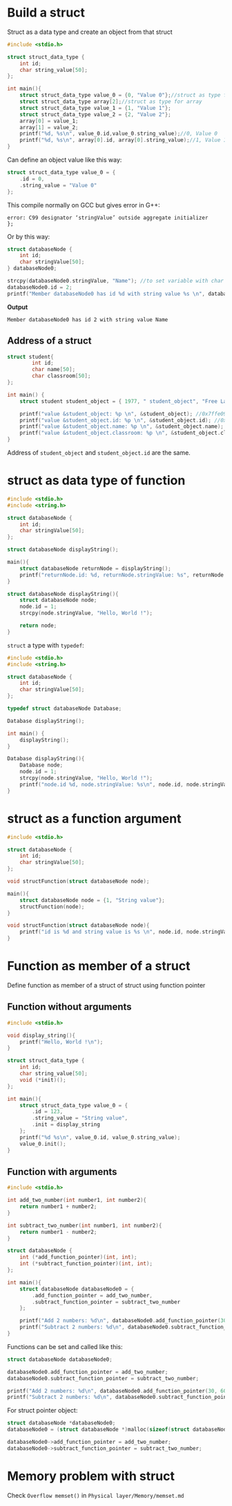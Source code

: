 # Build a struct

Struct as a data type and create an object from that struct

```c
#include <stdio.h>

struct struct_data_type {
	int id;
	char string_value[50];
};

int main(){
    struct struct_data_type value_0 = {0, "Value 0"};//struct as type for varaible
	struct struct_data_type array[2];//struct as type for array
	struct struct_data_type value_1 = {1, "Value 1"};
	struct struct_data_type value_2 = {2, "Value 2"};
	array[0] = value_1;
	array[1] = value_2;
    printf("%d, %s\n", value_0.id,value_0.string_value);//0, Value 0
	printf("%d, %s\n", array[0].id, array[0].string_value);//1, Value 1
}
```

Can define an object value like this way:
```c
struct struct_data_type value_0 = {
	.id = 0,
	.string_value = "Value 0"
};
```
This compile normally on GCC but gives error in G++:

```
error: C99 designator ‘stringValue’ outside aggregate initializer
};
```
Or by this way:

```c
struct databaseNode {
	int id;
	char stringValue[50];
} databaseNode0;

strcpy(databaseNode0.stringValue, "Name"); //to set variable with char in struct
databaseNode0.id = 2;
printf("Member databaseNode0 has id %d with string value %s \n", databaseNode0.id, databaseNode0.stringValue);
```
**Output**
```
Member databaseNode0 has id 2 with string value Name 
```

## Address of a struct

```c
struct student{
		int id;
		char name[50];
		char classroom[50];
};

int main() {
	struct student student_object = { 1977, " student_object", "Free Lancer" };

	printf("value &student_object: %p \n", &student_object); //0x7ffe09debe80
	printf("value &student_object.id: %p \n", &student_object.id); //0x7ffe09debe80
	printf("value &student_object.name: %p \n", &student_object.name); //0x7ffe09debe84
	printf("value &student_object.classroom: %p \n", &student_object.classroom); //0x7ffe09debeb6
}
```

Address of ``student_object`` and ``student_object.id`` are the same.

# struct as data type of function

```c
#include <stdio.h>
#include <string.h>

struct databaseNode {
	int id;
	char stringValue[50];
};

struct databaseNode displayString();

main(){
    struct databaseNode returnNode = displayString();
    printf("returnNode.id: %d, returnNode.stringValue: %s", returnNode.id, returnNode.stringValue);
}

struct databaseNode displayString(){
    struct databaseNode node;
    node.id = 1;
    strcpy(node.stringValue, "Hello, World !");

    return node;
}
```

``struct`` a type with ``typedef``:

```c
#include <stdio.h>
#include <string.h>

struct databaseNode {
	int id;
	char stringValue[50];
};

typedef struct databaseNode Database;

Database displayString();

int main() {
	displayString();
}

Database displayString(){
    Database node;
    node.id = 1;
    strcpy(node.stringValue, "Hello, World !");
    printf("node.id %d, node.stringValue: %s\n", node.id, node.stringValue);
}
```

# struct as a function argument

```c
#include <stdio.h>

struct databaseNode {
	int id;
	char stringValue[50];
};

void structFunction(struct databaseNode node);

main(){
	struct databaseNode node = {1, "String value"};
	structFunction(node);
}

void structFunction(struct databaseNode node){
	printf("id is %d and string value is %s \n", node.id, node.stringValue);
}
```

# Function as member of a struct

Define function as member of a struct of struct using function pointer

## Function without arguments

```c
#include <stdio.h>

void display_string(){
	printf("Hello, World !\n");
}

struct struct_data_type {
	int id;
	char string_value[50];
	void (*init)();
};

int main(){
    struct struct_data_type value_0 = {
		.id = 123,
		.string_value = "String value",
		.init = display_string
	};
	printf("%d %s\n", value_0.id, value_0.string_value);
	value_0.init();
}
```

## Function with arguments

```c
#include <stdio.h>

int add_two_number(int number1, int number2){
	return number1 + number2;
}

int subtract_two_number(int number1, int number2){
	return number1 - number2;
}

struct databaseNode {
	int (*add_function_pointer)(int, int);
	int (*subtract_function_pointer)(int, int);
};

int main(){
	struct databaseNode databaseNode0 = {
		.add_function_pointer = add_two_number,
		.subtract_function_pointer = subtract_two_number
	};	

	printf("Add 2 numbers: %d\n", databaseNode0.add_function_pointer(30, 60));
	printf("Subtract 2 numbers: %d\n", databaseNode0.subtract_function_pointer(12, 120));
}
```

Functions can be set and called like this:

```c
struct databaseNode databaseNode0;

databaseNode0.add_function_pointer = add_two_number;
databaseNode0.subtract_function_pointer = subtract_two_number;

printf("Add 2 numbers: %d\n", databaseNode0.add_function_pointer(30, 60));
printf("Subtract 2 numbers: %d\n", databaseNode0.subtract_function_pointer(12, 120));
```	

For struct pointer object:

```c
struct databaseNode *databaseNode0;
databaseNode0 = (struct databaseNode *)malloc(sizeof(struct databaseNode));

databaseNode0->add_function_pointer = add_two_number;
databaseNode0->subtract_function_pointer = subtract_two_number;
```

# Memory problem with struct

Check ``Overflow memset()`` in ``Physical layer/Memory/memset.md``

